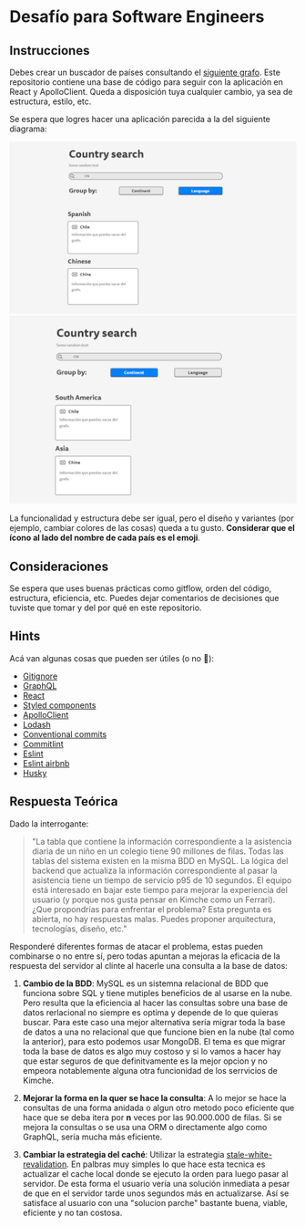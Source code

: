 # Desafío para Software Engineers

## Instrucciones

Debes crear un buscador de países consultando el [siguiente grafo](https://countries.trevorblades.com/). Este repositorio contiene una base de código para seguir con la aplicación en React y ApolloClient. Queda a disposición tuya cualquier cambio, ya sea de estructura, estilo, etc.

Se espera que logres hacer una aplicación parecida a la del siguiente diagrama:

![image1](imgs/1.png)
![image2](imgs/2.png)

La funcionalidad y estructura debe ser igual, pero el diseño y variantes (por ejemplo, cambiar colores de las cosas) queda a tu gusto. **Considerar que el ícono al lado del nombre de cada país es el emoji**.

## Consideraciones

Se espera que uses buenas prácticas como gitflow, orden del código, estructura, eficiencia, etc.
Puedes dejar comentarios de decisiones que tuviste que tomar y del por qué en este repositorio.

## Hints

Acá van algunas cosas que pueden ser útiles (o no 👀):

- [Gitignore](https://www.toptal.com/developers/gitignore)
- [GraphQL](https://www.howtographql.com/)
- [React](https://es.reactjs.org/)
- [Styled components](https://styled-components.com/docs/basics)
- [ApolloClient](https://www.apollographql.com/docs/react/)
- [Lodash](https://lodash.com/)
- [Conventional commits](https://www.conventionalcommits.org/en/v1.0.0/)
- [Commitlint](https://commitlint.js.org/#/)
- [Eslint](https://eslint.org/)
- [Eslint airbnb](https://www.npmjs.com/package/eslint-config-airbnb)
- [Husky](https://www.npmjs.com/package/husky)

## Respuesta Teórica

Dado la interrogante: 
> "La tabla que contiene la información correspondiente a la asistencia diaria de un niño en un colegio tiene 90 millones de filas. Todas las tablas del sistema existen en la misma BDD en MySQL. La lógica del backend que actualiza la información correspondiente al pasar la asistencia tiene un tiempo de servicio p95 de 10 segundos. El equipo está interesado en bajar este tiempo para mejorar la experiencia del usuario (y porque nos gusta pensar en Kimche como un Ferrari). ¿Que propondrías para enfrentar el problema? Esta pregunta es abierta, no hay respuestas malas. Puedes proponer arquitectura, tecnologías, diseño, etc."

Responderé diferentes formas de atacar el problema, estas pueden combinarse o no entre sí, pero todas apuntan a mejoras la eficacia de la respuesta del servidor al clinte al hacerle una consulta a la base de datos:

1) **Cambio de la BDD**: MySQL es un sistemna relacional de BDD que funciona sobre SQL y tiene mutiples beneficios de al usarse en la nube. Pero resulta que la eficiencia al hacer las consultas sobre una base de datos rerlacional no siempre es optima y depende de lo que quieras buscar. Para este caso una mejor alternativa sería migrar toda la base de datos a una no relacional que que funcione bien en la nube (tal como la anterior), para esto podemos usar MongoDB. El tema es que migrar toda la base de datos es algo muy costoso y si lo vamos a hacer hay que estar seguros de que definitvamente es la mejor opcion y no empeora notablemente alguna otra funcionidad de los serrvicios de Kimche.

2) **Mejorar la forma en la quer se hace la consulta**: A lo mejor se hace la consultas de una forma anidada o algun otro metodo poco eficiente que hace que se deba itera por **n** veces por las 90.000.000 de filas. Si se mejora la consultas o se usa una ORM o directamente algo como GraphQL, sería mucha más eficiente.

3) **Cambiar la estrategia del caché**: Utilizar la estrategia [stale-white-revalidation](https://www.infoq.com/news/2020/11/ux-stale-while-revalidate/#:~:text=stale%2Dwhile%2Drevalidate%20helps%20developers,are%20used%20in%20the%20future.&text=The%20response%20to%20the%20revalidation,stale%20response%20in%20the%20cache.). En palbras muy simples lo que hace esta tecnica es actualizar el cache local donde se ejecuto la orden para luego pasar al servidor. De esta forma el usuario vería una solución inmediata a pesar de que en el servidor tarde unos segundos más en actualizarse. Así se satisface al usuario con una "solucion parche" bastante buena, viable, eficiente y no tan costosa.

